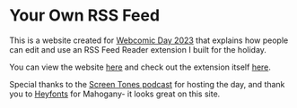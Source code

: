 # Your Own RSS Feed

This is a website created for [Webcomic Day 2023](https://webcomicday.com/) that explains how people can edit and use an RSS Feed Reader extension I built for the holiday.

You can view the website [here](diyrss.neocities.org) and check out the extension itself [here]().

Special thanks to the [Screen Tones podcast](https://twitter.com/ScreenTonesCast) for hosting the day, and thank you to [Heyfonts](https://heyfonts.gumroad.com/) for Mahogany- it looks great on this site.
